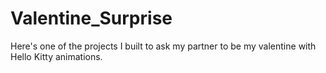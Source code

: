 # Valentine_Surprise
Here's one of the projects I built to ask my partner to be my valentine with Hello Kitty animations. 
